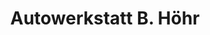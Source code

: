 ---
title: "Autowerkstatt B. Höhr"
url: /joachimsthal/autowerkstatt-b-hoehr/
shop: Autowerkstatt
---
